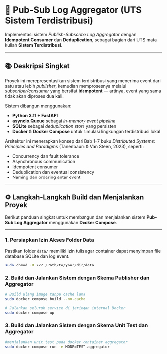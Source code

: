 # 🧩 Pub-Sub Log Aggregator (UTS Sistem Terdistribusi)

Implementasi sistem *Publish-Subscribe Log Aggregator* dengan **Idempotent Consumer** dan **Deduplication**, sebagai bagian dari UTS mata kuliah **Sistem Terdistribusi**.

---

## 📚 Deskripsi Singkat

Proyek ini merepresentasikan sistem terdistribusi yang menerima event dari satu atau lebih *publisher*, kemudian memprosesnya melalui *subscriber/consumer* yang bersifat **idempotent** — artinya, event yang sama tidak akan diproses dua kali.

Sistem dibangun menggunakan:
- **Python 3.11 + FastAPI**
- **asyncio.Queue** sebagai *in-memory event pipeline*
- **SQLite** sebagai *deduplication store* yang persisten
- **Docker** & **Docker Compose** untuk simulasi lingkungan terdistribusi lokal

Arsitektur ini menerapkan konsep dari Bab 1–7 buku *Distributed Systems: Principles and Paradigms* (Tanenbaum & Van Steen, 2023), seperti:
- Concurrency dan fault tolerance  
- Asynchronous communication  
- Idempotent consumer  
- Deduplication dan eventual consistency  
- Naming dan ordering antar event  

---

## ⚙️ Langkah-Langkah Build dan Menjalankan Proyek

Berikut panduan singkat untuk membangun dan menjalankan sistem **Pub-Sub Log Aggregator** menggunakan **Docker Compose**.

---

### 1. Persiapkan Izin Akses Folder Data

Pastikan folder `data/` memiliki izin tulis agar container dapat menyimpan file database SQLite dan log event.

```bash
sudo chmod -R 777 /Path/to/your/dir/data


```
### 2. Build dan Jalankan Sistem dengan Skema Publisher dan Aggregator


```bash
# Build ulang image tanpa cache lama
sudo docker compose build --no-cache

# Jalankan seluruh service di jaringan internal Docker
sudo docker compose up
```

### 3. Build dan Jalankan Sistem dengan Skema Unit Test dan Aggregator

```bash
#menjalankan unit test pada docker container aggregator
sudo docker compose run -e MODE=TEST aggregator
```




